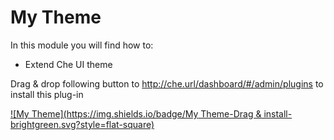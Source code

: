 # My Theme

In this module you will find how to:
- Extend Che UI theme 

Drag & drop following button to http://che.url/dashboard/#/admin/plugins to install this plug-in

[![My Theme](https://img.shields.io/badge/My Theme-Drag & install-brightgreen.svg?style=flat-square)](http://eclipse.org/che/?install&uri=mvn:org.eclipse.che.ide:che-examples-theme:zip:3.13.1-SNAPSHOT)
